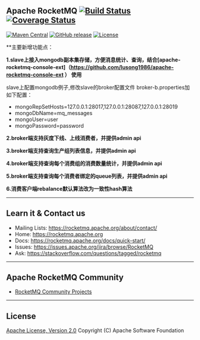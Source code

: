 ## Apache RocketMQ [![Build Status](https://travis-ci.org/apache/rocketmq.svg?branch=master)](https://travis-ci.org/apache/rocketmq) [![Coverage Status](https://coveralls.io/repos/github/apache/rocketmq/badge.svg?branch=master)](https://coveralls.io/github/apache/rocketmq?branch=master)
[![Maven Central](https://maven-badges.herokuapp.com/maven-central/org.apache.rocketmq/rocketmq-all/badge.svg)](http://search.maven.org/#search%7Cga%7C1%7Corg.apache.rocketmq)
[![GitHub release](https://img.shields.io/badge/release-download-orange.svg)](https://rocketmq.apache.org/dowloading/releases)
[![License](https://img.shields.io/badge/license-Apache%202-4EB1BA.svg)](https://www.apache.org/licenses/LICENSE-2.0.html)

**主要新增功能点：

**1.slave上接入mongodb副本集存储，方便消息统计、查询，结合[apache-rocketmq-console-ext]（https://github.com/lusong1986/apache-rocketmq-console-ext ） 使用**

slave上配置mongodb例子,修改slave的broker配置文件 broker-b.properties加如下配置：
* mongoRepSetHosts=127.0.0.1:28017,127.0.0.1:28087,127.0.0.1:28019
* mongoDbName=mq_messages
* mongoUser=user
* mongoPassword=password

**2.broker端支持灰度下线、上线消费者，并提供admin api**

**3.broker端支持查询生产组列表信息，并提供admin api**

**4.broker端支持查询每个消费组的消费数量统计，并提供admin api**

**5.broker端支持查询每个消费者绑定的queue列表，并提供admin api**

**6.消费客户端rebalance默认算法改为一致性hash算法**

----------

## Learn it & Contact us
* Mailing Lists: <https://rocketmq.apache.org/about/contact/>
* Home: <https://rocketmq.apache.org>
* Docs: <https://rocketmq.apache.org/docs/quick-start/>
* Issues: <https://issues.apache.org/jira/browse/RocketMQ>
* Ask: <https://stackoverflow.com/questions/tagged/rocketmq>
 

----------

## Apache RocketMQ Community
* [RocketMQ Community Projects](https://github.com/apache/rocketmq-externals)


----------
## License
[Apache License, Version 2.0](http://www.apache.org/licenses/LICENSE-2.0.html) Copyright (C) Apache Software Foundation
